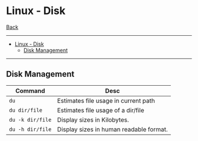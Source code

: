 # Linux - Disk

[Back](../../index.md)

---

- [Linux - Disk](#linux---disk)
  - [Disk Management](#disk-management)

---

## Disk Management

| Command          | Desc                                    |
| ---------------- | --------------------------------------- |
| `du`             | Estimates file usage in current path    |
| `du dir/file`    | Estimates file usage of a dir/file      |
| `du -k dir/file` | Display sizes in Kilobytes.             |
| `du -h dir/file` | Display sizes in human readable format. |
